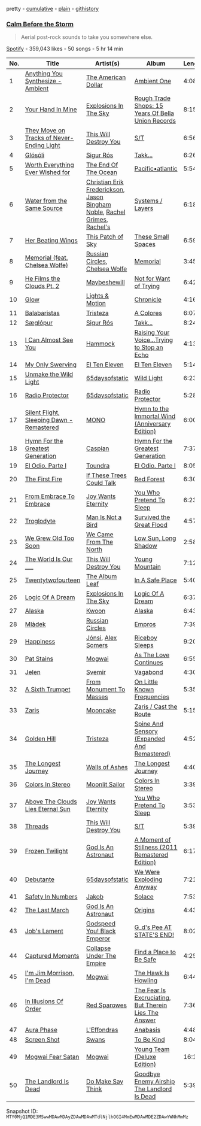 pretty - [cumulative](/playlists/cumulative/37i9dQZF1DWWTdxbiocWOL.md) - [plain](/playlists/plain/37i9dQZF1DWWTdxbiocWOL) - [githistory](https://github.githistory.xyz/mackorone/spotify-playlist-archive/blob/main/playlists/plain/37i9dQZF1DWWTdxbiocWOL)

### [Calm Before the Storm](https://open.spotify.com/playlist/37i9dQZF1DWWTdxbiocWOL)

> Aerial post\-rock sounds to take you somewhere else.

[Spotify](https://open.spotify.com/user/spotify) - 359,043 likes - 50 songs - 5 hr 14 min

| No. | Title | Artist(s) | Album | Length |
|---|---|---|---|---|
| 1 | [Anything You Synthesize \- Ambient](https://open.spotify.com/track/0OF6WSdeVmYEGBZlxvwvLq) | [The American Dollar](https://open.spotify.com/artist/5r4OqYJL7JrtZlffx7FJlb) | [Ambient One](https://open.spotify.com/album/7A6VoC5v3dHcINkZudtJaD) | 4:08 |
| 2 | [Your Hand In Mine](https://open.spotify.com/track/69QoB2je3pKldFoxXuBOAu) | [Explosions In The Sky](https://open.spotify.com/artist/1uQWmt1OhuHGRKmZ2ZcL6p) | [Rough Trade Shops: 15 Years Of Bella Union Records](https://open.spotify.com/album/7JeBg7iHhs78r08mIjPBBi) | 8:15 |
| 3 | [They Move on Tracks of Never\-Ending Light](https://open.spotify.com/track/3cIG78oBauowzEbkBwWADN) | [This Will Destroy You](https://open.spotify.com/artist/0MG4LXIw7n4x0wjDc6WYXk) | [S/T](https://open.spotify.com/album/72vAmnfrNfzORX6gG7p8Jf) | 6:56 |
| 4 | [Glósóli](https://open.spotify.com/track/1JfyhapKDVF6e6U5HXn3Fd) | [Sigur Rós](https://open.spotify.com/artist/6UUrUCIZtQeOf8tC0WuzRy) | [Takk...](https://open.spotify.com/album/3sE83l3A58DipFp3EzNLiE) | 6:26 |
| 5 | [Worth Everything Ever Wished for](https://open.spotify.com/track/2j3qLgBCLoLhv4zbzNmc16) | [The End Of The Ocean](https://open.spotify.com/artist/4AXRViJcT2cJ0x1CxSSldW) | [Pacific•atlantic](https://open.spotify.com/album/0AcN6qKwf00huBIs83EcSO) | 5:54 |
| 6 | [Water from the Same Source](https://open.spotify.com/track/27u4kp7Ra7J18Jmpc6MkWs) | [Christian Erik Frederickson](https://open.spotify.com/artist/2Gl0BI6yJTFHtkSBdDV4Dn), [Jason Bingham Noble](https://open.spotify.com/artist/37icBaQPxG3PZU6h5pTQMK), [Rachel Grimes](https://open.spotify.com/artist/3NkEUEwXXgy5IQixHpsHQ9), [Rachel's](https://open.spotify.com/artist/0sXLPUQAB1hir58hoQnxZa) | [Systems / Layers](https://open.spotify.com/album/1r59HmRjb5ixCXI0TtF1RK) | 6:18 |
| 7 | [Her Beating Wings](https://open.spotify.com/track/2FGsWazGl3pdFX1kNk2NY1) | [This Patch of Sky](https://open.spotify.com/artist/5SizWbJ5S7KxIR8e07jvqf) | [These Small Spaces](https://open.spotify.com/album/7ACcoSiFkGjT3TlntaogzB) | 6:59 |
| 8 | [Memorial \(feat\. Chelsea Wolfe\)](https://open.spotify.com/track/5Y6u1FBAsYsfUAzBX7ym7k) | [Russian Circles](https://open.spotify.com/artist/0AZ3VR0YbFcS0Kgei7L2QF), [Chelsea Wolfe](https://open.spotify.com/artist/6ZK2nrW8aCTg8Bid7I7N10) | [Memorial](https://open.spotify.com/album/2169qq2aiycEtmgwEQlwgp) | 3:45 |
| 9 | [He Films the Clouds Pt\. 2](https://open.spotify.com/track/3K7x8efwXMb6IobkitNwIM) | [Maybeshewill](https://open.spotify.com/artist/33qUIIydEBgWpe58IA0o61) | [Not for Want of Trying](https://open.spotify.com/album/3iLAgZOq5f9w0jKITIaucN) | 6:42 |
| 10 | [Glow](https://open.spotify.com/track/0LF29vtBiXGfFdLzq0dkdo) | [Lights & Motion](https://open.spotify.com/artist/3ff1CmU6qfTqRAmdrq8EEG) | [Chronicle](https://open.spotify.com/album/0VIxw6zt84N7sWxGzgXEOU) | 4:16 |
| 11 | [Balabaristas](https://open.spotify.com/track/0iJhP5gxnbgprXwQOkZD52) | [Tristeza](https://open.spotify.com/artist/3oglFEsE6GvwwJFConxKa5) | [A Colores](https://open.spotify.com/album/2G1xCfcdhD34iLvclBqfM6) | 6:07 |
| 12 | [Sæglópur](https://open.spotify.com/track/2KvIO4ew1TGnz1VfTJk49g) | [Sigur Rós](https://open.spotify.com/artist/6UUrUCIZtQeOf8tC0WuzRy) | [Takk...](https://open.spotify.com/album/3sE83l3A58DipFp3EzNLiE) | 8:24 |
| 13 | [I Can Almost See You](https://open.spotify.com/track/0jVy0Y3QEtUKsrIHAZuR45) | [Hammock](https://open.spotify.com/artist/0VOR7Ie9xUSb45fzIIVJQ1) | [Raising Your Voice...Trying to Stop an Echo](https://open.spotify.com/album/1xGZ70dEsN8UyiXvcXWwHI) | 4:13 |
| 14 | [My Only Swerving](https://open.spotify.com/track/7bUGrBJEkLdtCIDYfT5abh) | [El Ten Eleven](https://open.spotify.com/artist/0d1j4VJ7gzAJaDslzmjTF0) | [El Ten Eleven](https://open.spotify.com/album/1j1FvT4EyX9ZIHKlPnUFRL) | 5:14 |
| 15 | [Unmake the Wild Light](https://open.spotify.com/track/7EmaLbhPGnQuw4riUkvlkp) | [65daysofstatic](https://open.spotify.com/artist/6DVVsQAnpHdJjb1nYuOQ6g) | [Wild Light](https://open.spotify.com/album/3a68UJXba5ejXgM5K8BUVF) | 6:23 |
| 16 | [Radio Protector](https://open.spotify.com/track/1QuJm7XRpFjEfOU6A01mw2) | [65daysofstatic](https://open.spotify.com/artist/6DVVsQAnpHdJjb1nYuOQ6g) | [Radio Protector](https://open.spotify.com/album/3ruXFYPxKwCqPIzZtxjGmg) | 5:28 |
| 17 | [Silent Flight, Sleeping Dawn \- Remastered](https://open.spotify.com/track/77ezg0rqxHTfyMP4COtBHi) | [MONO](https://open.spotify.com/artist/53LVoipNTQ4lvUSJ61XKU3) | [Hymn to the Immortal Wind \(Anniversary Edition\)](https://open.spotify.com/album/3BOSfrx3jxvAS8zgCs5xL9) | 6:00 |
| 18 | [Hymn For the Greatest Generation](https://open.spotify.com/track/2hd5zFMMT8MxWRaA19hF08) | [Caspian](https://open.spotify.com/artist/4SXj7TVoA3bgfR8AVssACa) | [Hymn For the Greatest Generation](https://open.spotify.com/album/5uISqrrfeH5It9bCSKxI11) | 7:37 |
| 19 | [El Odio\. Parte I](https://open.spotify.com/track/60oLFjfjcmDk0qPewtt5Tm) | [Toundra](https://open.spotify.com/artist/3cgIU3hh7Y4pUsPgHB8aYT) | [El Odio\. Parte I](https://open.spotify.com/album/1H3Ps2PV4sNgbpTzZvuinS) | 8:05 |
| 20 | [The First Fire](https://open.spotify.com/track/0glEvaWrhIP0boU56o5Q9U) | [If These Trees Could Talk](https://open.spotify.com/artist/2GVzsXcXyU95u2EahzwqN7) | [Red Forest](https://open.spotify.com/album/0i1vP6JtYq4kE3oygILHzk) | 6:30 |
| 21 | [From Embrace To Embrace](https://open.spotify.com/track/2AHejGSGKvO4qu4f26uyEa) | [Joy Wants Eternity](https://open.spotify.com/artist/4ycYjrk65Tk9G1rhkzGjEy) | [You Who Pretend To Sleep](https://open.spotify.com/album/7G1o9IjZhkUIsQ1IGb7JDs) | 6:23 |
| 22 | [Troglodyte](https://open.spotify.com/track/08YHJKv8MRmdNapqgcBwoM) | [Man Is Not a Bird](https://open.spotify.com/artist/4w6LG6OA4SclkXqtujITEw) | [Survived the Great Flood](https://open.spotify.com/album/5acWZQPiULxgupTkAIdWbw) | 4:57 |
| 23 | [We Grew Old Too Soon](https://open.spotify.com/track/3bISPUFe5nbO9wTHH1fOEi) | [We Came From The North](https://open.spotify.com/artist/1Gz4eaCY3apix9Wd9wBznb) | [Low Sun, Long Shadow](https://open.spotify.com/album/6SUmSpQ8dW7yfhiivSYPHm) | 2:58 |
| 24 | [The World Is Our \_\_\_](https://open.spotify.com/track/1EKk6Xvei9N9scaQcrax2S) | [This Will Destroy You](https://open.spotify.com/artist/0MG4LXIw7n4x0wjDc6WYXk) | [Young Mountain](https://open.spotify.com/album/4In2V4QylBdWT8HJ0dLDw5) | 7:12 |
| 25 | [Twentytwofourteen](https://open.spotify.com/track/6PSgBb1yQZe99yIjn0eUgp) | [The Album Leaf](https://open.spotify.com/artist/02uPe16VFxPaiueQsPEDkE) | [In A Safe Place](https://open.spotify.com/album/1sHRD82NYs8RKZtlXatlkC) | 5:40 |
| 26 | [Logic Of A Dream](https://open.spotify.com/track/4pp3ilXwxKvWRsDSm3Ld8K) | [Explosions In The Sky](https://open.spotify.com/artist/1uQWmt1OhuHGRKmZ2ZcL6p) | [Logic Of A Dream](https://open.spotify.com/album/5OaYHqiXnYW8tSAmHfOqBZ) | 6:37 |
| 27 | [Alaska](https://open.spotify.com/track/4h0iGeA83sYvsngisIw92M) | [Kwoon](https://open.spotify.com/artist/1ctreRQSlu47UoP3po9zd2) | [Alaska](https://open.spotify.com/album/5hSPs0thai8mK30ivMFHeY) | 6:43 |
| 28 | [Mlàdek](https://open.spotify.com/track/1begl8Bjbo8q1eVtr5XGOV) | [Russian Circles](https://open.spotify.com/artist/0AZ3VR0YbFcS0Kgei7L2QF) | [Empros](https://open.spotify.com/album/2evkzWDPHn96GZ0In9GG1w) | 7:39 |
| 29 | [Happiness](https://open.spotify.com/track/1KUJsacldmadJ5T3juQAh0) | [Jónsi](https://open.spotify.com/artist/3khg8RDB6nMuw34w1IHS6Y), [Alex Somers](https://open.spotify.com/artist/51UcKPhDKdKDGIjec0781x) | [Riceboy Sleeps](https://open.spotify.com/album/6DnHgNxkgdAQcdWkEPSMUz) | 9:20 |
| 30 | [Pat Stains](https://open.spotify.com/track/0kT4AiVp3A2kO17pBp2Uzm) | [Mogwai](https://open.spotify.com/artist/34UhPkLbtFKRq3nmfFgejG) | [As The Love Continues](https://open.spotify.com/album/5FiUVE5D5I3TFQbixwbcK4) | 6:55 |
| 31 | [Jelen](https://open.spotify.com/track/4SAEAnTnKSad9UoPFtq0v2) | [Svemir](https://open.spotify.com/artist/30WVs9HM71kMXHtanfTcZ9) | [Vagabond](https://open.spotify.com/album/2fgIcVbQUNVd3VvQErhGUQ) | 4:30 |
| 32 | [A Sixth Trumpet](https://open.spotify.com/track/2PKwMRpEXSSRvuI6baAhMw) | [From Monument To Masses](https://open.spotify.com/artist/1U5hX2xotG9ilMOlgNekbq) | [On Little Known Frequencies](https://open.spotify.com/album/3zMejkLRBrCxen0T835MK0) | 5:35 |
| 33 | [Zaris](https://open.spotify.com/track/3lG9eYlhnipGfvAR4ZkBk7) | [Mooncake](https://open.spotify.com/artist/6DKVucXliE7U2RV52HF1YL) | [Zaris / Cast the Route](https://open.spotify.com/album/7s5TjksKTu7Ox6KMgHTqBt) | 5:15 |
| 34 | [Golden Hill](https://open.spotify.com/track/3FhASv6CcevRilYRxpCZrK) | [Tristeza](https://open.spotify.com/artist/3oglFEsE6GvwwJFConxKa5) | [Spine And Sensory \(Expanded And Remastered\)](https://open.spotify.com/album/6fYcfqLS4HumMAdPHpH9Z6) | 4:52 |
| 35 | [The Longest Journey](https://open.spotify.com/track/2rTLrieV0wgvqoMIE6p23B) | [Walls of Ashes](https://open.spotify.com/artist/5ibjknpzKnUR5s8bidwfCn) | [The Longest Journey](https://open.spotify.com/album/7AckSB2G0cAqKMHjhlRCuy) | 4:40 |
| 36 | [Colors In Stereo](https://open.spotify.com/track/2ThL97UJtUQwqZHpgtkktm) | [Moonlit Sailor](https://open.spotify.com/artist/3YX8jgxBqkl30HXjazVXXU) | [Colors In Stereo](https://open.spotify.com/album/6QWZgvK9Gid1Nu8w3rLfCx) | 3:39 |
| 37 | [Above The Clouds Lies Eternal Sun](https://open.spotify.com/track/0WCvBujFldzGsAimcyjchH) | [Joy Wants Eternity](https://open.spotify.com/artist/4ycYjrk65Tk9G1rhkzGjEy) | [You Who Pretend To Sleep](https://open.spotify.com/album/7G1o9IjZhkUIsQ1IGb7JDs) | 3:53 |
| 38 | [Threads](https://open.spotify.com/track/1kZvOyo7g6k01Au6DuXY4Y) | [This Will Destroy You](https://open.spotify.com/artist/0MG4LXIw7n4x0wjDc6WYXk) | [S/T](https://open.spotify.com/album/72vAmnfrNfzORX6gG7p8Jf) | 5:39 |
| 39 | [Frozen Twilight](https://open.spotify.com/track/6yMlHBgwnIhrF2Qvnt2Yyn) | [God Is An Astronaut](https://open.spotify.com/artist/079svMEXkbT5nGU2kfoqO2) | [A Moment of Stillness \(2011 Remastered Edition\)](https://open.spotify.com/album/1eVrXeDRsZQFM4DtSbUzKr) | 6:17 |
| 40 | [Debutante](https://open.spotify.com/track/0CpaNwilKJGqn9WF6K6aRV) | [65daysofstatic](https://open.spotify.com/artist/6DVVsQAnpHdJjb1nYuOQ6g) | [We Were Exploding Anyway](https://open.spotify.com/album/3W3aDgjrpZRIO2YKaWMuyJ) | 7:21 |
| 41 | [Safety In Numbers](https://open.spotify.com/track/5vSFLlXrLyiPq8xXxhQnqk) | [Jakob](https://open.spotify.com/artist/1rRk0aScbAjuf5lAnnTe6n) | [Solace](https://open.spotify.com/album/1hZTQ36k7kHMdVVsjKwIQb) | 7:53 |
| 42 | [The Last March](https://open.spotify.com/track/0CpibaJlmN4ZU5MhovLQf7) | [God Is An Astronaut](https://open.spotify.com/artist/079svMEXkbT5nGU2kfoqO2) | [Origins](https://open.spotify.com/album/0JWFe9UkBvkDQdkooJdbOi) | 4:43 |
| 43 | [Job's Lament](https://open.spotify.com/track/6SPWDOKDQXZ1Nkl0cbsFqg) | [Godspeed You! Black Emperor](https://open.spotify.com/artist/4svpOyfmQKuWpHLjgy4cdK) | [G\_d's Pee AT STATE'S END!](https://open.spotify.com/album/1RDLG5wi0a2Lrgdxs32tKL) | 8:02 |
| 44 | [Captured Moments](https://open.spotify.com/track/4ckmG9O7QH2qNA67QbDzjk) | [Collapse Under The Empire](https://open.spotify.com/artist/34OB6veglJfOx8CzSsu0XY) | [Find a Place to Be Safe](https://open.spotify.com/album/7xnGXpy5HE5AbAgshq0wGw) | 4:25 |
| 45 | [I'm Jim Morrison, I'm Dead](https://open.spotify.com/track/3no4hoErHolKdKVzJWJTcg) | [Mogwai](https://open.spotify.com/artist/34UhPkLbtFKRq3nmfFgejG) | [The Hawk Is Howling](https://open.spotify.com/album/2uPCSiXbtnvNBlebZK7aVu) | 6:44 |
| 46 | [In Illusions Of Order](https://open.spotify.com/track/2wWQwx1ymkpCr4ItPUQ94g) | [Red Sparowes](https://open.spotify.com/artist/4MT9A89Dq8xRJ9hMvvPiJw) | [The Fear Is Excruciating, But Therein Lies The Answer](https://open.spotify.com/album/1mLisF7qgSwVDrQ4gklpcR) | 7:36 |
| 47 | [Aura Phase](https://open.spotify.com/track/0VjApV6NEpnFPDNbOAhbIP) | [L'Effondras](https://open.spotify.com/artist/7MlGEYuOaC0SzJmAuvjZ4y) | [Anabasis](https://open.spotify.com/album/6d4GLYbbpS40ZljBpSPPq5) | 4:48 |
| 48 | [Screen Shot](https://open.spotify.com/track/2PzNFF5P9ezfuGpuyHPdyV) | [Swans](https://open.spotify.com/artist/79S80ZWgVhIPMCHuvl6SkA) | [To Be Kind](https://open.spotify.com/album/1WwiyWxa40PKucRxIKlEVM) | 8:04 |
| 49 | [Mogwai Fear Satan](https://open.spotify.com/track/39q7Yyr5iD0ajA6ZFw91y7) | [Mogwai](https://open.spotify.com/artist/34UhPkLbtFKRq3nmfFgejG) | [Young Team \(Deluxe Edition\)](https://open.spotify.com/album/3sHB5AiFaJEOCAqh3taqGX) | 16:19 |
| 50 | [The Landlord Is Dead](https://open.spotify.com/track/5FWLAjPd8HIoJxYfRkHqwT) | [Do Make Say Think](https://open.spotify.com/artist/1WudHeuEN3d18SXVos95mc) | [Goodbye Enemy Airship The Landlord Is Dead](https://open.spotify.com/album/1SH23Q59wEm5Dyxw2afsm4) | 5:39 |

Snapshot ID: `MTY0MjQ1MDE3MSwwMDAwMDAyZDAwMDAwMTdlNjlhOGI4MmEwMDAwMDE2ZDAwYWNhMmMz`
